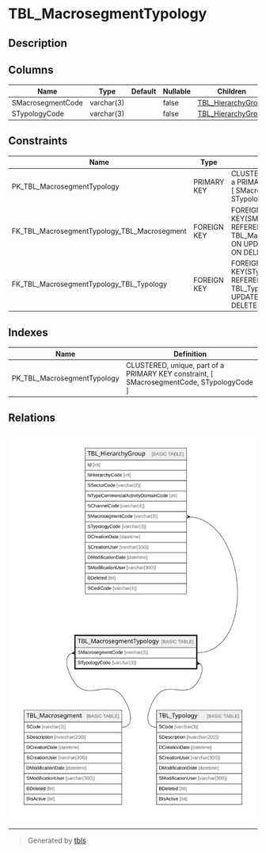 # TBL_MacrosegmentTypology

## Description

## Columns

| Name | Type | Default | Nullable | Children | Parents | Comment |
| ---- | ---- | ------- | -------- | -------- | ------- | ------- |
| SMacrosegmentCode | varchar(3) |  | false | [TBL_HierarchyGroup](TBL_HierarchyGroup.md) | [TBL_Macrosegment](TBL_Macrosegment.md) |  |
| STypologyCode | varchar(3) |  | false | [TBL_HierarchyGroup](TBL_HierarchyGroup.md) | [TBL_Typology](TBL_Typology.md) |  |

## Constraints

| Name | Type | Definition |
| ---- | ---- | ---------- |
| PK_TBL_MacrosegmentTypology | PRIMARY KEY | CLUSTERED, unique, part of a PRIMARY KEY constraint, [ SMacrosegmentCode, STypologyCode ] |
| FK_TBL_MacrosegmentTypology_TBL_Macrosegment | FOREIGN KEY | FOREIGN KEY(SMacrosegmentCode) REFERENCES TBL_Macrosegment(SCode) ON UPDATE NO_ACTION ON DELETE NO_ACTION |
| FK_TBL_MacrosegmentTypology_TBL_Typology | FOREIGN KEY | FOREIGN KEY(STypologyCode) REFERENCES TBL_Typology(SCode) ON UPDATE NO_ACTION ON DELETE NO_ACTION |

## Indexes

| Name | Definition |
| ---- | ---------- |
| PK_TBL_MacrosegmentTypology | CLUSTERED, unique, part of a PRIMARY KEY constraint, [ SMacrosegmentCode, STypologyCode ] |

## Relations

![er](TBL_MacrosegmentTypology.svg)

---

> Generated by [tbls](https://github.com/k1LoW/tbls)
